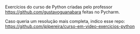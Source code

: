 Exercícios do curso de Python criadas pelo professor https://github.com/gustavoguanabara feitas no Pycharm.

Caso queria um resolução mais completa, indico esse repo: https://github.com/jplpereira/curso-em-video-exercicios-python
